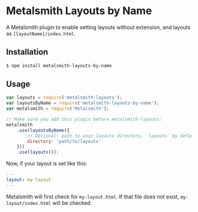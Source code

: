 # Metalsmith Layouts by Name
A Metalsmith plugin to enable setting layouts without extension, and layouts as `[layoutName]/index.html`.

## Installation
```sh
$ npm install metalsmith-layouts-by-name
```

## Usage
```js
var layouts = require('metalsmith-layouts');
var layoutsByName = require('metalsmith-layouts-by-name');
var metalsmith = require('Metalsmith');

// Make sure you add this plugin before metalsmith-layouts:
metalsmith
    .use(layoutsByName({
        // Optional: path to your layouts directory, `layouts` by default
        directory: 'path/to/layouts'
    }))
    .use(layouts());
```

Now, if your layout is set like this:
```yaml
---
layout: my-layout
---
```
Metalsmith will first check for `my-layout.html`. If that file does not exist, `my-layout/index.html` will be checked.